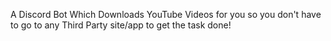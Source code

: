 A Discord Bot Which Downloads YouTube Videos for you so you don't have to go to any Third Party site/app to get the task done!
